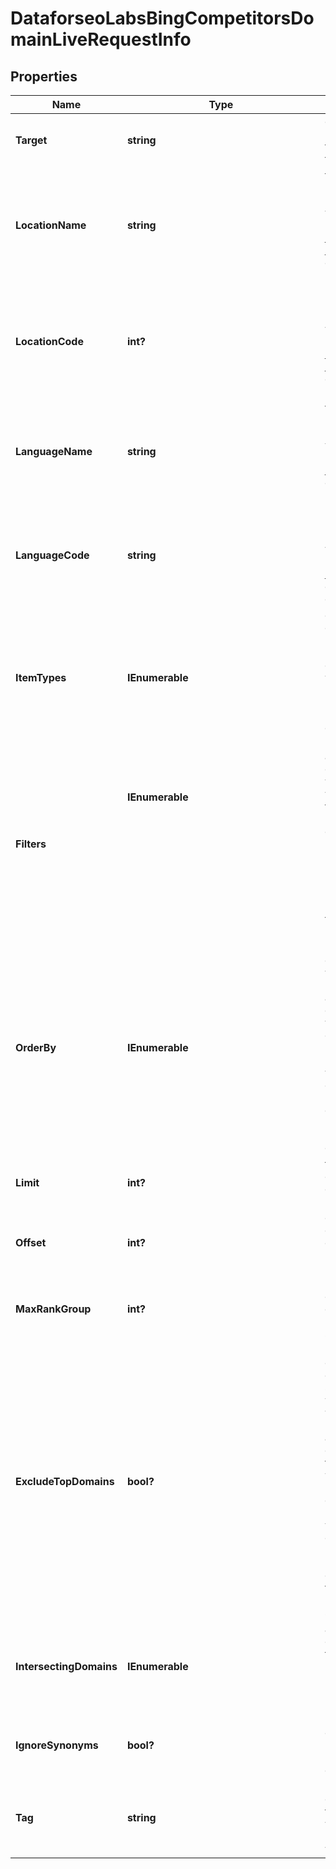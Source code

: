 # DataforseoLabsBingCompetitorsDomainLiveRequestInfo


## Properties

| Name | Type | Description | Notes |
|------------ | ------------- | ------------- | -------------|
**Target** | **string** | domain<br>required field<br>the domain name of the target website<br>the domain should be specified without https:// and www. |[optional]|
**LocationName** | **string** | full name of the location<br>required field if you don’t specify location_code<br>Note: it is required to specify either location_name or location_code<br>you can receive the list of available locations with their location_name by making a separate request to<br>https://api.dataforseo.com/v3/dataforseo_labs/locations_and_languages;<br>Note: this endpoint currently supports the US location only;<br>example:<br>United States |[optional]|
**LocationCode** | **int?** | location code<br>required field if you don’t specify location_name<br>Note: it is required to specify either location_name or location_code<br>you can receive the list of available locations with their location_code by making a separate request to<br>https://api.dataforseo.com/v3/dataforseo_labs/locations_and_languages;<br>Note: this endpoint currently supports the US location only;<br>example:<br>2840 |[optional]|
**LanguageName** | **string** | full name of the language<br>required field if you don’t specify language_code<br>Note: it is required to specify either language_name or language_code<br>you can receive the list of available languages with their language_name by making a separate request to the<br>https://api.dataforseo.com/v3/dataforseo_labs/locations_and_languages<br>example:<br>English |[optional]|
**LanguageCode** | **string** | language code<br>required field if you don’t specify language_name<br>Note: it is required to specify either language_name or language_code<br>you can receive the list of available languages with their language_code by making a separate request to the<br>https://api.dataforseo.com/v3/dataforseo_labs/locations_and_languages<br>example:<br>en |[optional]|
**ItemTypes** | **IEnumerable<string>** | display results by item type<br>optional field<br>indicates the type of search results included in the response<br>Note: if the item_types array contains item types that are different from organic, the results will be ordered by the first item type in the array; you will not be able to sort and filter results by the types of search results not included in the response;<br>possible values:<br>['organic', 'paid', 'featured_snippet', 'local_pack']<br>default value:<br>['organic', 'paid', 'featured_snippet', 'local_pack'] |[optional]|
**Filters** | **IEnumerable<object>** | array of results filtering parameters<br>optional field<br>you can add several filters at once (8 filters maximum)<br>you should set a logical operator and, or between the conditions<br>the following operators are supported:<br>regex, not_regex, <, <=, >, >=, =, <>, in, not_in<br>example:<br>['metrics.organic.count','>',50]<br>[['metrics.organic.pos_1','<>',0],'and',['metrics.organic.etv','>=','10']]<br>[[['metrics.organic.count','>=',50],'and',['metrics.organic.pos_1','in',[1,5]]],<br>'or',<br>['metrics.organic.etv','>=','100']]<br>for more information about filters, please refer to Dataforseo Labs – Filters or this help center guide |[optional]|
**OrderBy** | **IEnumerable<string>** | results sorting rules<br>optional field<br>you can use the same values as in the filters array to sort the results<br>possible sorting types:<br>asc – results will be sorted in the ascending order<br>desc – results will be sorted in the descending order<br>you should use a comma to specify a sorting type<br>example:<br>['metrics.paid.etv,asc']<br>Note: you can set no more than three sorting rules in a single request<br>you should use a comma to separate several sorting rules<br>example:<br>['metrics.organic.etv,desc','metrics.paid.count,asc']<br>default rule:<br>['metrics.organic.count,desc']<br>Note: if the item_types array contains item types that are different from organic, the results will be ordered by the first item type in the array |[optional]|
**Limit** | **int?** | the maximum number of returned domains<br>optional field<br>default value: 100<br>maximum value: 1000 |[optional]|
**Offset** | **int?** | offset in the results array of returned domains<br>optional field<br>default value: 0<br>if you specify the 10 value, the first ten keywords in the results array will be omitted and the data will be provided for the successive keywords |[optional]|
**MaxRankGroup** | **int?** | maximum rank up to which competitors will be considered<br>optional field<br>default value: 100<br>if you specify 10 here, we will extract competitors from the top 10 Bing search results only |[optional]|
**ExcludeTopDomains** | **bool?** | indicates whether to exclude world’s largest websites<br>optional field<br>default value: false<br>set to true if you want to get highly-relevant competitors excluding the websites listed below:<br>wikipedia.org<br>pinterest.com<br>amazon.com<br>google.com<br>facebook.com<br>wordpress.com<br>medium.com<br>quora.com<br>reddit.com<br>youtube.com<br>ebay.com<br>uol.com.br<br>instagram.com<br>olx.com<br>twitter.com<br>linkedin.com<br>slideshare.net |[optional]|
**IntersectingDomains** | **IEnumerable<string>** | additional domains for improving results accuracy<br>optional field<br>to improve the accuracy of the result, you can specify domains that are known to intersect with the target in SERPs;<br>if you use this array, metrics in the result will be based on SERPs where both target website and intersecting_domains appear;<br>Note: you can specify up to 20 domains in this array |[optional]|
**IgnoreSynonyms** | **bool?** | ignore highly similar keywords<br>optional field<br>if set to true, only core keywords will be returned, all highly similar keywords will be excluded;<br>default value: false |[optional]|
**Tag** | **string** | user-defined task identifier<br>optional field<br>the character limit is 255<br>you can use this parameter to identify the task and match it with the result<br>you will find the specified tag value in the data object of the response |[optional]|